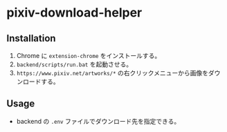 # pixiv-download-helper

## Installation

1. Chrome に `extension-chrome` をインストールする。
2. `backend/scripts/run.bat` を起動させる。
3. `https://www.pixiv.net/artworks/*` の右クリックメニューから画像をダウンロードする。

## Usage

- backend の `.env` ファイルでダウンロード先を指定できる。
